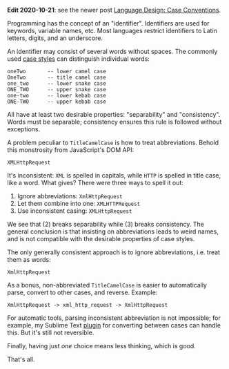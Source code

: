 **Edit 2020-10-21**: see the newer post [Language Design: Case Conventions](/posts/lang-case-conventions).

Programming has the concept of an "identifier". Identifiers are used for keywords, variable names, etc. Most languages restrict identifiers to Latin letters, digits, and an underscore.

An identifier may consist of several words without spaces. The commonly used [case styles](https://en.wikipedia.org/wiki/Letter_case) can distinguish individual words:

```
oneTwo       -- lower camel case
OneTwo       -- title camel case
one_two      -- lower snake case
ONE_TWO      -- upper snake case
one-two      -- lower kebab case
ONE-TWO      -- upper kebab case
```

All have at least two desirable properties: "separability" and "consistency". Words must be separable; consistency ensures this rule is followed without exceptions.

A problem peculiar to `TitleCamelCase` is how to treat abbreviations. Behold this monstrosity from JavaScript's DOM API:

```
XMLHttpRequest
```

It's inconsistent: `XML` is spelled in capitals, while `HTTP` is spelled in title case, like a word. What gives? There were three ways to spell it out:

1. Ignore abbreviations: `XmlHttpRequest`
2. Let them combine into one: `XMLHTTPRequest`
3. Use inconsistent casing: `XMLHttpRequest`

We see that (2) breaks separability while (3) breaks consistency. The general conclusion is that insisting on abbreviations leads to weird names, and is not compatible with the desirable properties of case styles.

The only generally consistent approach is to ignore abbreviations, i.e. treat them as words:

```
XmlHttpRequest
```

As a bonus, non-abbreviated `TitleCamelCase` is easier to automatically parse, convert to other cases, and reverse. Example:

```
XmlHttpRequest -> xml_http_request -> XmlHttpRequest
```

For automatic tools, parsing inconsistent abbreviation is not impossible; for example, my Sublime Text [plugin](https://github.com/mitranim/sublime-caser) for converting between cases can handle this. But it's still not reversible.

Finally, having just _one_ choice means less thinking, which is good.

That's all.
